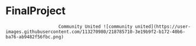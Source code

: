 # FinalProject
                        Community United ![community united](https://user-images.githubusercontent.com/113270980/218785710-3e19b9f2-b172-40b6-ba76-ab9482f56fbc.png)
